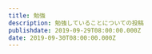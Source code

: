 ```yaml
---
title: 勉強
description: 勉強していることについての投稿
publishdate: 2019-09-29T08:00:00.000Z
date: 2019-09-30T08:00:00.000Z
---
```

